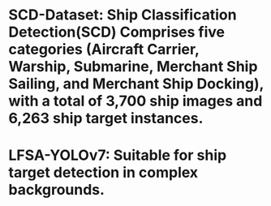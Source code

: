 # SCD-Dataset: Ship Classification Detection(SCD) Comprises five categories (Aircraft Carrier, Warship, Submarine, Merchant Ship Sailing, and Merchant Ship Docking), with a total of 3,700 ship images and 6,263 ship target instances.
# LFSA-YOLOv7: Suitable for ship target detection in complex backgrounds.
